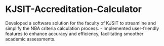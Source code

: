 # KJSIT-Accreditation-Calculator
Developed a software solution for the faculty of KJSIT to streamline and simplify the NBA criteria calculation process. - Implemented user-friendly features to enhance accuracy and efficiency, facilitating smoother academic assessments.
